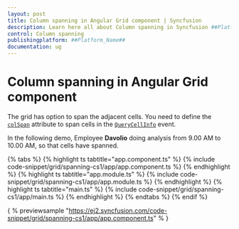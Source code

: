 ```yaml
---
layout: post
title: Column spanning in Angular Grid component | Syncfusion
description: Learn here all about Column spanning in Syncfusion ##Platform_Name## Grid component of Syncfusion Essential JS 2 and more.
control: Column spanning 
publishingplatform: ##Platform_Name##
documentation: ug
---
```


# Column spanning in Angular Grid component

The grid has option to span the adjacent cells. You need to define the
[`colSpan`](../../api/grid/queryCellInfoEventArgs/#colspan) attribute to span cells in the
[`QueryCellInfo`](../../api/grid/queryCellInfoEventArgs) event.

In the following demo, Employee **Davolio** doing analysis from 9.00 AM to 10.00 AM, so that cells have spanned.

{% tabs %}
{% highlight ts tabtitle="app.component.ts" %}
{% include code-snippet/grid/spanning-cs1/app/app.component.ts %}
{% endhighlight %}
{% highlight ts tabtitle="app.module.ts" %}
{% include code-snippet/grid/spanning-cs1/app/app.module.ts %}
{% endhighlight %}
{% highlight ts tabtitle="main.ts" %}
{% include code-snippet/grid/spanning-cs1/app/main.ts %}
{% endhighlight %}
{% endtabs %}
{% endif %}
  
{ % previewsample "https://ej2.syncfusion.com/code-snippet/grid/spanning-cs1/app/app.component.ts" % }